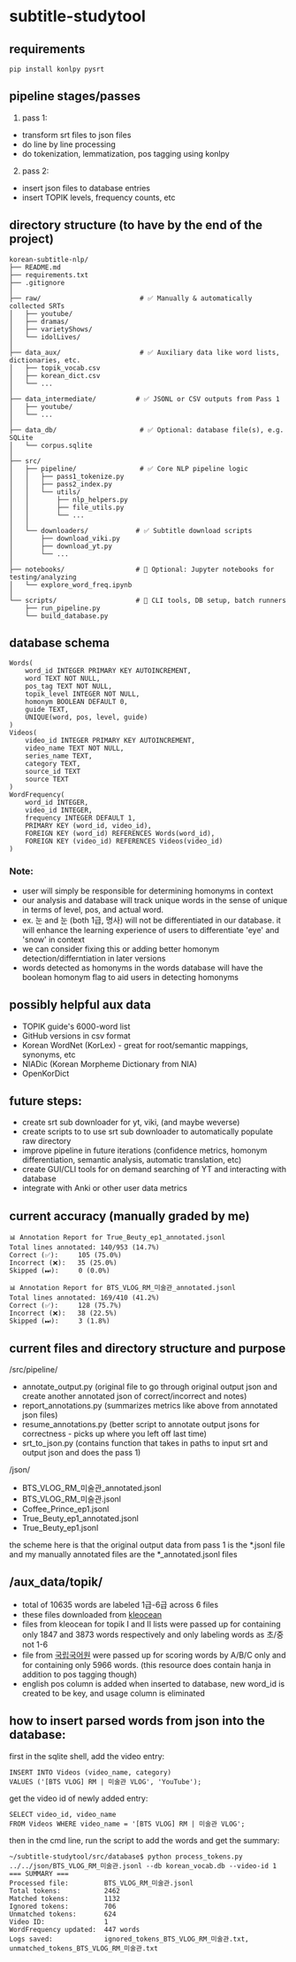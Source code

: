 # subtitle-studytool

## requirements
```
pip install konlpy pysrt
```

## pipeline stages/passes
1. pass 1:
- transform srt files to json files
- do line by line processing
- do tokenization, lemmatization, pos tagging using konlpy
2. pass 2:
- insert json files to database entries
- insert TOPIK levels, frequency counts, etc

## directory structure (to have by the end of the project)
```
korean-subtitle-nlp/
├── README.md
├── requirements.txt
├── .gitignore
│
├── raw/                         # ✅ Manually & automatically collected SRTs
│   ├── youtube/
│   ├── dramas/
│   ├── varietyShows/
│   └── idolLives/
│
├── data_aux/                    # ✅ Auxiliary data like word lists, dictionaries, etc.
│   ├── topik_vocab.csv
│   ├── korean_dict.csv
│   └── ...
│
├── data_intermediate/          # ✅ JSONL or CSV outputs from Pass 1
│   ├── youtube/
│   └── ...
│
├── data_db/                     # ✅ Optional: database file(s), e.g. SQLite
│   └── corpus.sqlite
│
├── src/
│   ├── pipeline/                # ✅ Core NLP pipeline logic
│   │   ├── pass1_tokenize.py
│   │   ├── pass2_index.py
│   │   └── utils/
│   │       ├── nlp_helpers.py
│   │       ├── file_utils.py
│   │       └── ...
│   │
│   └── downloaders/            # ✅ Subtitle download scripts
│       ├── download_viki.py
│       ├── download_yt.py
│       └── ...
│
├── notebooks/                  # 📓 Optional: Jupyter notebooks for testing/analyzing
│   └── explore_word_freq.ipynb
│
└── scripts/                    # 🔁 CLI tools, DB setup, batch runners
    ├── run_pipeline.py
    └── build_database.py
```


## database schema
    Words(
        word_id INTEGER PRIMARY KEY AUTOINCREMENT,
        word TEXT NOT NULL,
        pos_tag TEXT NOT NULL,
        topik_level INTEGER NOT NULL,
        homonym BOOLEAN DEFAULT 0,
        guide TEXT,
        UNIQUE(word, pos, level, guide)
    )
    Videos( 
        video_id INTEGER PRIMARY KEY AUTOINCREMENT,
        video_name TEXT NOT NULL,
        series_name TEXT,
        category TEXT,
        source_id TEXT            
        source TEXT
    )
    WordFrequency(
        word_id INTEGER,
        video_id INTEGER,
        frequency INTEGER DEFAULT 1,
        PRIMARY KEY (word_id, video_id),
        FOREIGN KEY (word_id) REFERENCES Words(word_id),
        FOREIGN KEY (video_id) REFERENCES Videos(video_id)
    )


### Note:
- user will simply be responsible for determining homonyms in context
- our analysis and database will track unique words in the sense of unique in terms of level, pos, and actual word.
- ex. 눈 and 눈 (both 1급, 명사) will not be differentiated in our database. it will enhance the learning experience of users to differentiate 'eye' and 'snow' in context
- we can consider fixing this or adding better homonym detection/differntiation in later versions
- words detected as homonyms in the words database will have the boolean homonym flag to aid users in detecting homonyms


## possibly helpful aux data
- TOPIK guide's 6000-word list
- GitHub versions in csv format
- Korean WordNet (KorLex) - great for root/semantic mappings, synonyms, etc
- NIADic (Korean Morpheme Dictionary from NIA)
- OpenKorDict

## future steps:
- create srt sub downloader for yt, viki, (and maybe weverse)
- create scripts to to use srt sub downloader to automatically populate raw directory
- improve pipeline in future iterations (confidence metrics, homonym differentiation, semantic analysis, automatic translation, etc)
- create GUI/CLI tools for on demand searching of YT and interacting with database
- integrate with Anki or other user data metrics


## current accuracy (manually graded by me)
```
📊 Annotation Report for True_Beuty_ep1_annotated.jsonl
Total lines annotated: 140/953 (14.7%)
Correct (✅):     105 (75.0%)
Incorrect (❌):   35 (25.0%)
Skipped (⏭):     0 (0.0%)

📊 Annotation Report for BTS_VLOG_RM_미술관_annotated.jsonl
Total lines annotated: 169/410 (41.2%)
Correct (✅):     128 (75.7%)
Incorrect (❌):   38 (22.5%)
Skipped (⏭):     3 (1.8%)
```

## current files and directory structure and purpose
/src/pipeline/
- annotate_output.py (original file to go through original output json and create another annotated json of correct/incorrect and notes)
- report_annotations.py (summarizes metrics like above from annotated json files)
- resume_annotations.py (better script to annotate output jsons for correctness - picks up where you left off last time)
- srt_to_json.py (contains function that takes in paths to input srt and output json and does the pass 1)

/json/
- BTS_VLOG_RM_미술관_annotated.jsonl
- BTS_VLOG_RM_미술관.jsonl
- Coffee_Prince_ep1.jsonl
- True_Beuty_ep1_annotated.jsonl
- True_Beuty_ep1.jsonl

the scheme here is that the original output data from pass 1 is the *.jsonl file and my manually annotated files are the *_annotated.jsonl files


## /aux_data/topik/
- total of 10635 words are labeled 1급-6급 across 6 files
- these files downloaded from [kleocean](https://kleocean.com/토픽-어휘-topik-vocab/)
- files from kleocean for topik I and II lists were passed up for containing only 1847 and 3873 words respectively and only labeling words as 초/중 not 1-6
- file from [국립국어원](https://www.korean.go.kr/front/etcData/etcDataView.do?mn_id=46&etc_seq=71&pageIndex=21) were passed up for scoring words by A/B/C only and for containing only 5966 words. (this resource does contain hanja in addition to pos tagging though)
- english pos column is added when inserted to database, new word_id is created to be key, and usage column is eliminated



## how to insert parsed words from json into the database:
first in the sqlite shell, add the video entry:
```
INSERT INTO Videos (video_name, category)
VALUES ('[BTS VLOG] RM | 미술관 VLOG', 'YouTube');
```

get the video id of newly added entry:
```
SELECT video_id, video_name 
FROM Videos WHERE video_name = '[BTS VLOG] RM | 미술관 VLOG';
```

then in the cmd line, run the script to add the words and get the summary:
```
~/subtitle-studytool/src/database$ python process_tokens.py ../../json/BTS_VLOG_RM_미술관.jsonl --db korean_vocab.db --video-id 1
=== SUMMARY ===
Processed file:         BTS_VLOG_RM_미술관.jsonl
Total tokens:           2462
Matched tokens:         1132
Ignored tokens:         706
Unmatched tokens:       624
Video ID:               1
WordFrequency updated:  447 words
Logs saved:             ignored_tokens_BTS_VLOG_RM_미술관.txt, unmatched_tokens_BTS_VLOG_RM_미술관.txt
```


